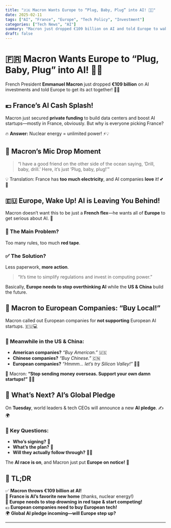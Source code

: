 ```yaml
---
title: "🇫🇷 Macron Wants Europe to “Plug, Baby, Plug” into AI! 🤖🔌"
date: 2025-02-11
tags: ["AI", "France", "Europe", "Tech Policy", "Investment"]
categories: ["Tech News", "AI"]
summary: "Macron just dropped €109 billion on AI and told Europe to wake up! Less red tape, more power, and a global AI pledge incoming."
draft: false
---
```


# 🇫🇷 Macron Wants Europe to “Plug, Baby, Plug” into AI! 🤖🔌  

French President **Emmanuel Macron** just dropped **€109 billion** on AI investments and told Europe to get its act together! 🎤💥  

## 💶 France’s AI Cash Splash!  

Macron just secured **private funding** to build data centers and boost AI startups—mostly in France, obviously. But why is everyone picking France?  

🔥 **Answer:** Nuclear energy = unlimited power! ⚡💡  

## 💬 Macron’s Mic Drop Moment  

> “I have a good friend on the other side of the ocean saying, ‘Drill, baby, drill.’ Here, it’s just ‘Plug, baby, plug!’”  

💡 Translation: France has **too much electricity**, and AI companies **love** it! 💕🔋  

## 🇪🇺 Europe, Wake Up! AI is Leaving You Behind!  

Macron doesn’t want this to be just a **French flex**—he wants all of **Europe** to get serious about AI. 🚀  

### 🛑 The Main Problem?  
Too many rules, too much **red tape**.  

### ✅ The Solution?  
Less paperwork, **more action**.  

> “It’s time to simplify regulations and invest in computing power.”  

Basically, **Europe needs to stop overthinking AI** while the **US & China** build the future.  

## 📢 Macron to European Companies: “Buy Local!”  

Macron called out European companies for **not supporting** European AI startups. 🇪🇺💻  

### 👀 Meanwhile in the US & China:  
- **American companies?** *“Buy American.”* 🇺🇸  
- **Chinese companies?** *“Buy Chinese.”* 🇨🇳  
- **European companies?** *“Hmmm… let’s try Silicon Valley!”* 🤦‍♂️  

💬 Macron: **“Stop sending money overseas. Support your own damn startups!”** 💸🚀  

## 🔮 What’s Next? AI’s Global Pledge  

On **Tuesday**, world leaders & tech CEOs will announce a new **AI pledge**. ✍️🌍  

### 📌 Key Questions:  
- **Who’s signing?** 🤝  
- **What’s the plan?** 📜  
- **Will they actually follow through?** 🤷‍♂️  

The **AI race is on**, and Macron just put **Europe on notice!** 🚀  

## 🏁 TL;DR  

✅ **Macron throws €109 billion at AI!**  
🔌 **France is AI’s favorite new home** (thanks, nuclear energy!)  
📢 **Europe needs to stop drowning in red tape & start competing!**  
💶 **European companies need to buy European tech!**  
🌍 **Global AI pledge incoming—will Europe step up?**  

---
